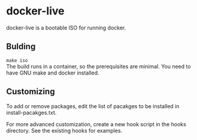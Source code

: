 # docker-live
docker-live is a bootable ISO for running docker.

## Bulding
`make iso`  
The build runs in a container, so the prerequisites are minimal. You need to have GNU make and docker installed.

## Customizing
To add or remove packages, edit the list of pacakges to be installed in install-pacakges.txt.

For more advanced customization, create a new hook script in the hooks directory. See the existing hooks for examples.
